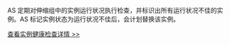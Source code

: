 AS 定期对伸缩组中的实例运行状况执行检查，并标识出所有运行状况不佳的实例。AS 标记实例状态为运行状况不佳后，会计划替换该实例。

 [查看实例健康检查详情 >>](http://tce.fsphere.cn/document/product/377/8553)
